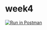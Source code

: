 # week4

[![Run in Postman](https://run.pstmn.io/button.svg)](https://app.getpostman.com/run-collection/741d00ffc42ee1ce3c37#?env%5BLongSenHW2%5D=W10=)